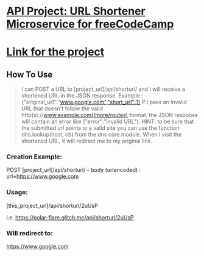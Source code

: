 # [API Project: URL Shortener Microservice for freeCodeCamp](https://www.freecodecamp.org/learn/back-end-development-and-apis/back-end-development-and-apis-projects/url-shortener-microservice)

# [Link for the project](https://fcc-url-shortener-project.herokuapp.com/)


## How To Use

> I can POST a URL to [project_url]/api/shorturl/ and I will receive a shortened URL in the JSON response. Example : {"original_url":"www.google.com","short_url":1}
> If I pass an invalid URL that doesn't follow the valid http(s)://www.example.com(/more/routes) format, the JSON response will contain an error like {"error":"invalid URL"}. HINT: to be sure that the submitted url points to a valid site you can use the function dns.lookup(host, cb) from the dns core module.
> When I visit the shortened URL, it will redirect me to my original link.

### Creation Example:

POST [project_url]/api/shorturl/ - body (urlencoded) : url=https://www.google.com

### Usage:

[this_project_url]/api/shorturl/2uUsP

i.e. https://polar-flare.glitch.me/api/shorturl/2uUsP

### Will redirect to:

https://www.google.com
